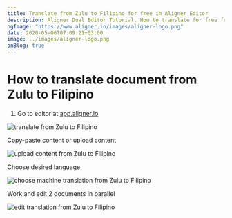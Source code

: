 ```yaml
---
title: Translate from Zulu to Filipino for free in Aligner Editor
description: Aligner Dual Editor Tutorial. How to translate for free from Zulu to Filipino. Aligner is multilingual document management platform. 
ogImage: "https://www.aligner.io/images/aligner-logo.png"
date: 2020-05-06T07:09:21+03:00
image: ../images/aligner-logo.png
onBlog: true
---
```


# How to translate document from Zulu to Filipino

1. Go to editor at [app.aligner.io](https://app.aligner.io "Aligner App web page")

![translate from Zulu to Filipino](../aligner-blank-editor.png "translate from Zulu to Filipino")

Copy-paste content or upload content

![upload content from Zulu to Filipino](../aligner-uploaded-document.png "upload content from Zulu to Filipino")

Choose desired language

![choose machine translation from Zulu to Filipino](../aligner-language-dropdown.png "choose machine translation from Zulu to Filipino")

Work and edit 2 documents in parallel

![edit translation from Zulu to Filipino](../aligner-double-sitded-editor.png "edit translation from Zulu to Filipino")

